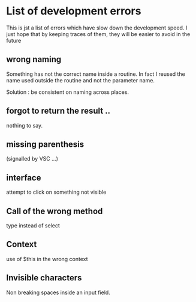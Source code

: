 # List of development errors

This is jst a list of errors which have slow down the development speed. I just hope that by keeping traces of them, they will be easier to avoid in the future

## wrong naming

Something has not the correct name inside a routine. In fact I reused the name used outside the routine and not the parameter name.

Solution : be consistent on naming across places.

## forgot to return the result ..
nothing to say.
  
## missing parenthesis

(signalled by VSC ...)

## interface

attempt to click on something not visible

## Call of the wrong method
type instead of select

## Context
use of $this in the wrong context

## Invisible characters

Non breaking spaces inside an input field.